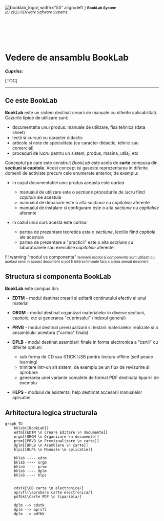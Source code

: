 ![booklab_logo](../pictures/booklab_logo.png){ width="55" align=left }
<small markdown>**BookLab System**<br>
*(c) 2023 RENware Software Systems*
</small><br><br><br><br><br><br>


# Vedere de ansamblu BookLab



***Cuprins:***

[TOC]

***




## Ce este BookLab

**BookLab** este un sistem destinat crearii de manuale cu diferite aplicabilitati. Cazurile tipice de utilizare sunt:

* documentatia unui produs: manuale de utilizare, fisa tehnica (data sheet)
* lectii si cursuri cu caracter didactic
* articole si note de specialitate (cu caracter didactic, tehnic sau comercial)
* proceduri de lucru pentru un sistem, produs, masina, utilaj, etc

Conceptul pe care este construit *BookLab* este acela de **carte** compusa din **sectiuni si capitole**. Acest concept isi gaseste reprezentarea in diferite domenii de activiate precum cele enumerate anterior, de exemplu:

* in cazul documentatiei unui produs aceasta este *cartea*
    * manualul de utilizare este o *sectiune* procedurile de lucru fiind *capitole* ale acestuia
    * manualul de depanare este o alta *sectiune* cu *capitolele* aferente
    * manualul de instalare si configurare este o alta *sectiune* cu *capitolele* aferente

* in cazul unui curs acesta este *cartea*
    * partea de prezentare teoretica este o *sectiune*, lectiile fiind *capitole* ale acestuia
    * partea de prezentare a "practicii" este o alta *sectiune* cu laboratoarele sau exercitiile *capitolele* aferente

!!! warning "modul vs componenta"
    <small markdown>termenii *modul* si *componenta* sunt utilizati cu acelasi sens in aceast document si pot fi interschimbate fara a altera sensul descrierii</small> 




## Structura si componenta BookLab

**BookLab** este compus din:

* **EDTM** - modul destinat crearii si editarii continutului efectiv al unui material

* **ORGM** - modul destinat organizari materialelor in diverse sectiuni, capitole, etc ai generarea "cuprinsului" (indexul general)

* **PRVB** - modul destinat previzualizarii si testarii materialelor realizate si a ansamblului acestora ("cartea" finala)

* **DPLB** - modul destinat asamblarii finale in forma electronica a "cartii" cu diferite optiuni:
    * sub forma de CD sau STICK USB pentru lectura offline (self peace learning)
    * trimitere intr-un alt sistem, de exemplu pe un flux de revizurire si aprobare
    * generarea unei variante complete de format PDF destinata tiparirii de exemplu

* **HLPS** - modulul de asistenta, help destimat accesarii manualelor aplicatiei




## Arhitectura logica structurala

``` mermaid
graph TD
    bklab([BookLab])
    edtm[[EDTM \n Creare Editare \n documente]]
    orgm[[ORGM \n Organizare \n documente]]
    prvm[[PRVB \n Previzualizare \n carte]]
    dplm[[DPLB \n Asamblare \n carte]]
    hlps[[HLPS \n Manuale \n aplicatie]]

    bklab ---- edtm
    bklab ---- orgm
    bklab ---- prvm
    bklab ---- dplm
    bklab ---- hlps


    cdstk[\CD carte \n electronica/]
    aprvfl[\aprobare carte electronica/]
    pdfbk[\Carte PDF \n tiparibla/]

    dplm --> cdstk
    dplm --> aprvfl
    dplm --> pdfbk
```



